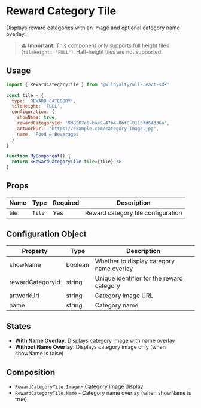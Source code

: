 # Reward Category Tile

Displays reward categories with an image and optional category name overlay.

> ⚠️ **Important**: This component only supports full height tiles (`tileHeight: 'FULL'`). Half-height tiles are not supported.

## Usage

```jsx
import { RewardCategoryTile } from '@wlloyalty/wll-react-sdk'

const tile = {
  type: 'REWARD_CATEGORY',
  tileHeight: 'FULL',
  configuration: {
    showName: true,
    rewardCategoryId: '9d8287e0-bae9-47b4-8bf0-0115fd64336a',
    artworkUrl: 'https://example.com/category-image.jpg',
    name: 'Food & Beverages'
  }
}

function MyComponent() {
  return <RewardCategoryTile tile={tile} />
}
```

## Props

| Name | Type | Required | Description |
|------|------|----------|-------------|
| tile | `Tile` | Yes | Reward category tile configuration |

## Configuration Object

| Property | Type | Description |
|----------|------|-------------|
| showName | boolean | Whether to display category name overlay |
| rewardCategoryId | string | Unique identifier for the reward category |
| artworkUrl | string | Category image URL |
| name | string | Category name |

## States

- **With Name Overlay**: Displays category image with name overlay
- **Without Name Overlay**: Displays category image only (when showName is false)

## Composition

- `RewardCategoryTile.Image` - Category image display
- `RewardCategoryTile.Name` - Category name overlay (when showName is true)